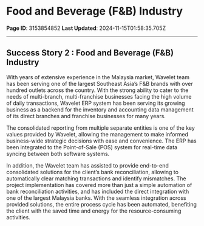 # Food and Beverage (F&B) Industry

**Page ID**: 3153854852
**Last Updated**: 2024-11-15T01:58:35.705Z

---

## Success Story 2 : Food and Beverage (F&B) Industry﻿
With years of extensive experience in the Malaysia market, Wavelet team has been serving one of the largest Southeast Asia&rsquo;s F&B brands with over hundred outlets across the country. With the strong ability to cater to the needs of multi-branch, multi-franchise businesses facing the high volume of daily transactions, Wavelet ERP system has been serving its growing business as a backend for the inventory and accounting data management of its direct branches and franchise businesses for many years.

The consolidated reporting from multiple separate entities is one of the key values provided by Wavelet, allowing the management to make informed business-wide strategic decisions with ease and convenience. The ERP has been integrated to the Point-of-Sale (POS) system for real-time data syncing between both software systems.

In addition, the Wavelet team has assisted to provide end-to-end consolidated solutions for the client&rsquo;s bank reconciliation, allowing to automatically clear matching transactions and identify mismatches. The project implementation has covered more than just a simple automation of bank reconciliation activities, and has included the direct integration with one of the largest Malaysia banks. With the seamless integration across provided solutions, the entire process cycle has been automated, benefiting the client with the saved time and energy for the resource-consuming activities.
